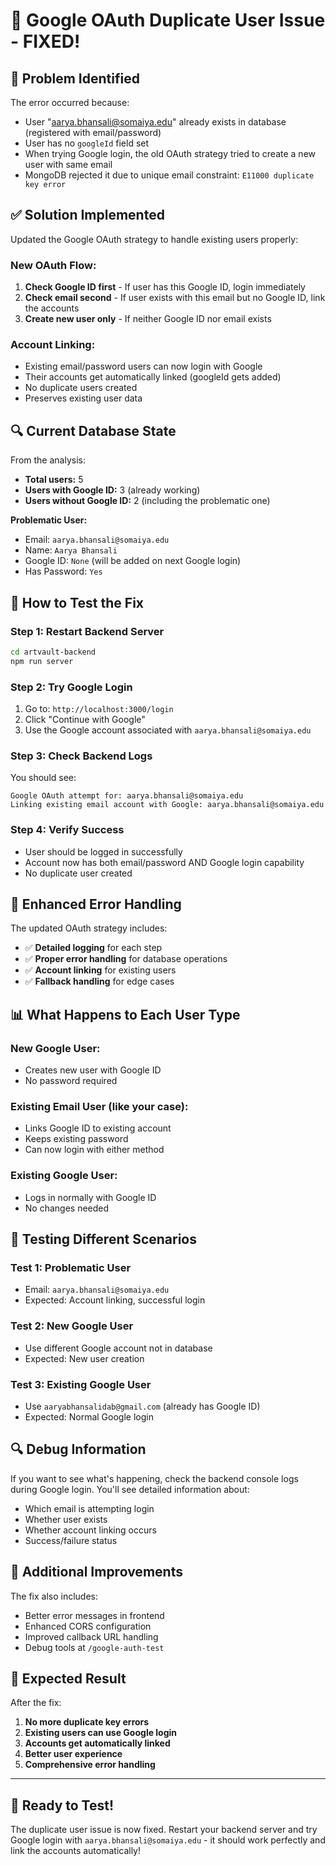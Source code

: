 # 🔧 Google OAuth Duplicate User Issue - FIXED!

## 🎯 **Problem Identified**

The error occurred because:

- User "aarya.bhansali@somaiya.edu" already exists in database (registered with email/password)
- User has no `googleId` field set
- When trying Google login, the old OAuth strategy tried to create a new user with same email
- MongoDB rejected it due to unique email constraint: `E11000 duplicate key error`

## ✅ **Solution Implemented**

Updated the Google OAuth strategy to handle existing users properly:

### **New OAuth Flow:**

1. **Check Google ID first** - If user has this Google ID, login immediately
2. **Check email second** - If user exists with this email but no Google ID, link the accounts
3. **Create new user only** - If neither Google ID nor email exists

### **Account Linking:**

- Existing email/password users can now login with Google
- Their accounts get automatically linked (googleId gets added)
- No duplicate users created
- Preserves existing user data

## 🔍 **Current Database State**

From the analysis:

- **Total users:** 5
- **Users with Google ID:** 3 (already working)
- **Users without Google ID:** 2 (including the problematic one)

**Problematic User:**

- Email: `aarya.bhansali@somaiya.edu`
- Name: `Aarya Bhansali`
- Google ID: `None` (will be added on next Google login)
- Has Password: `Yes`

## 🚀 **How to Test the Fix**

### Step 1: Restart Backend Server

```bash
cd artvault-backend
npm run server
```

### Step 2: Try Google Login

1. Go to: `http://localhost:3000/login`
2. Click "Continue with Google"
3. Use the Google account associated with `aarya.bhansali@somaiya.edu`

### Step 3: Check Backend Logs

You should see:

```
Google OAuth attempt for: aarya.bhansali@somaiya.edu
Linking existing email account with Google: aarya.bhansali@somaiya.edu
```

### Step 4: Verify Success

- User should be logged in successfully
- Account now has both email/password AND Google login capability
- No duplicate user created

## 🔧 **Enhanced Error Handling**

The updated OAuth strategy includes:

- ✅ **Detailed logging** for each step
- ✅ **Proper error handling** for database operations
- ✅ **Account linking** for existing users
- ✅ **Fallback handling** for edge cases

## 📊 **What Happens to Each User Type**

### **New Google User:**

- Creates new user with Google ID
- No password required

### **Existing Email User (like your case):**

- Links Google ID to existing account
- Keeps existing password
- Can now login with either method

### **Existing Google User:**

- Logs in normally with Google ID
- No changes needed

## 🧪 **Testing Different Scenarios**

### Test 1: Problematic User

- Email: `aarya.bhansali@somaiya.edu`
- Expected: Account linking, successful login

### Test 2: New Google User

- Use different Google account not in database
- Expected: New user creation

### Test 3: Existing Google User

- Use `aaryabhansalidab@gmail.com` (already has Google ID)
- Expected: Normal Google login

## 🔍 **Debug Information**

If you want to see what's happening, check the backend console logs during Google login. You'll see detailed information about:

- Which email is attempting login
- Whether user exists
- Whether account linking occurs
- Success/failure status

## 📱 **Additional Improvements**

The fix also includes:

- Better error messages in frontend
- Enhanced CORS configuration
- Improved callback URL handling
- Debug tools at `/google-auth-test`

## 🎉 **Expected Result**

After the fix:

1. **No more duplicate key errors**
2. **Existing users can use Google login**
3. **Accounts get automatically linked**
4. **Better user experience**
5. **Comprehensive error handling**

---

## 🚀 **Ready to Test!**

The duplicate user issue is now fixed. Restart your backend server and try Google login with `aarya.bhansali@somaiya.edu` - it should work perfectly and link the accounts automatically!
